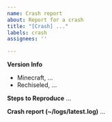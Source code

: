 ```yaml
---
name: Crash report
about: Report for a crash
title: "[Crash] ..."
labels: crash
assignees: ''

---
```


**Version Info**
- Minecraft, ...
- Rechiseled, ...

**Steps to Reproduce**
...

**Crash report (~/logs/latest.log)**
...
